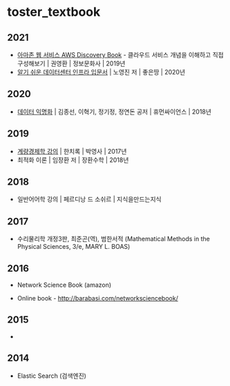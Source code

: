 # toster_textbook

2021
---
* [아마존 웹 서비스 AWS Discovery Book](http://www.yes24.com/Product/Goods/69304366?OzSrank=6) - 클라우드 서비스 개념을 이해하고 직접 구성해보기 | 권영환 | 정보문화사 | 2019년 
* [알기 쉬운 데이터센터 인프라 입문서](http://www.yes24.com/Product/Goods/95878904) | 노영진 저 | 좋은땅 | 2020년

2020
---
* [데이터 익명화](http://www.yes24.com/Product/Goods/59394844?OzSrank=2) | 김종선, 이혁기, 정기정, 정연돈 공저 | 휴먼싸이언스 | 2018년 

2019 
---
* [계량경제학 강의](http://www.yes24.com/Product/Goods/36418498) | 한치록 | 박영사  | 2017년  
* 최적화 이론 | 임장환 저 | 장환수학 | 2018년 

2018
---
* 일반어어학 강의 | 페르디낭 드 소쉬르 | 지식을만드는지식 

2017 
---
* 수리물리학 개정3판, 최준곤(역), 범한서적 
  (Mathematical Methods in the Physical Sciences, 3/e, MARY L. BOAS)

2016 
---
* Network Science Book (amazon)
- Online book - http://barabasi.com/networksciencebook/ 

2015 
---
* 

2014
---
* Elastic Search (검색엔진)
